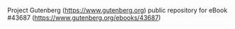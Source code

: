 Project Gutenberg (https://www.gutenberg.org) public repository for eBook #43687 (https://www.gutenberg.org/ebooks/43687)

